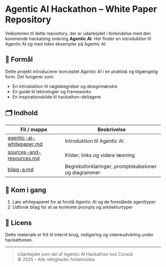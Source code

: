 # Agentic AI Hackathon – White Paper Repository

Velkommen til dette repository, der er udarbejdet i forbindelse med den kommende hackatong omkring **Agentic AI**. Her finder en introduktion til Agentic AI og med tiden eksempler på Agentic AI.

## 🎯 Formål

Dette projekt introducerer konceptet *Agentic AI* i en praktisk og tilgængelig form. Det fungerer som:

- En introduktion til nøglebegreber og designmønstre
- En guide til teknologier og frameworks
- En inspirationskilde til hackathon-deltagere

## 🗂️ Indhold

| Fil / mappe                 | Beskrivelse                                         |
|----------------------------|-----------------------------------------------------|
| [agentic-ai-whitepaper.md](./agentic-ai-whitepaper.md) | Introduktion til Agentic AI       |
| [sources-and-resources.md](./sources-and-resources.md) | Kilder, links og videre læsning                     |
| [bilag-a.md](./bilag-a.md)                             | Begrebsforklaringer, promptskabeloner og diagrammer |


## 🚀 Kom i gang

1. Læs whitepaperet for at forstå Agentic AI og de foreslåede agenttyper
2. Udforsk bilag for at se konkrete prompts og arkitekturtyper

## 📄 Licens

Dette materiale er frit til internt brug, redigering og videreudvikling under hackathonen.

---

> Udarbejdet som del af Agentic AI Hackathon hos Consid\
> © 2025 – Alle rettigheder forbeholdes
